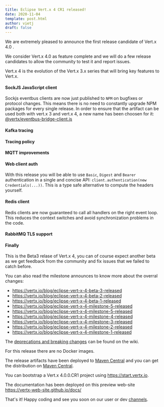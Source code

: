 ```yaml
---
title: Eclipse Vert.x 4 CR1 released!
date: 2020-11-04
template: post.html
author: vietj
draft: false
---
```


We are extremely pleased to announce the first release candidate of Vert.x 4.0 .

We consider Vert.x 4.0 as feature complete and we will do a few release candidates to
allow the community to test it and report issues.

Vert.x 4 is the evolution of the Vert.x 3.x series that will bring key features to Vert.x.

#### SockJS JavaScript client

Sockjs eventbus clients are now just published to `NPM` on bugfixes or protocol changes. This means there is no need to constantly upgrade NPM packages for every single release. In order to ensure that the artifact can be used both with vert.x 3 and vert.x 4, a new name has been choosen for it: [@vertx/eventbus-bridge-client.js](https://www.npmjs.com/package/@vertx/eventbus-bridge-client.js)

#### Kafka tracing

#### Tracing policy

#### MQTT improvements

#### Web client auth

With this release you will be able to use `Basic`, `Digest` and `Bearer` authentication in a single and concise API: `client.authentication(new Credentials(...))`. This is a type safe alternative to compute the headers yourself.

#### Redis client

Redis clients are now guaranteed to call all handlers on the right event loop. This reduces the context switches and avoid synchronization problems in the code.

#### RabbitMQ TLS support

#### Finally

This is the Beta3 relase of Vert.x 4, you can of course expect another beta as we get feedback from the community and fix issues that we failed to catch before.

You can also read the milestone announces to know more about the overral changes:

- https://vertx.io/blog/eclipse-vert-x-4-beta-3-released
- https://vertx.io/blog/eclipse-vert-x-4-beta-2-released
- https://vertx.io/blog/eclipse-vert-x-4-beta-1-released
- https://vertx.io/blog/eclipse-vert-x-4-milestone-5-released
- https://vertx.io/blog/eclipse-vert-x-4-milestone-5-released
- https://vertx.io/blog/eclipse-vert-x-4-milestone-4-released
- https://vertx.io/blog/eclipse-vert-x-4-milestone-3-released
- https://vertx.io/blog/eclipse-vert-x-4-milestone-2-released
- https://vertx.io/blog/eclipse-vert-x-4-milestone-1-released

The [deprecations and breaking changes](https://github.com/vert-x3/wiki/wiki/4.0.0-Deprecations-and-breaking-changes)
 can be found on the wiki.

For this release there are no Docker images.

The release artifacts have been deployed to [Maven Central](https://search.maven.org/search?q=g:io.vertx%20AND%20v:4.0.0.CR1) and you can get the distribution on [Maven Central](https://repo1.maven.org/maven2/io/vertx/vertx-stack-manager/4.0.0.CR1/).

You can bootstrap a Vert.x 4.0.0.CR1 project using https://start.vertx.io.

The documentation has been deployed on this preview web-site https://vertx-web-site.github.io/docs/

That's it! Happy coding and see you soon on our user or dev [channels](https://vertx.io/community).
